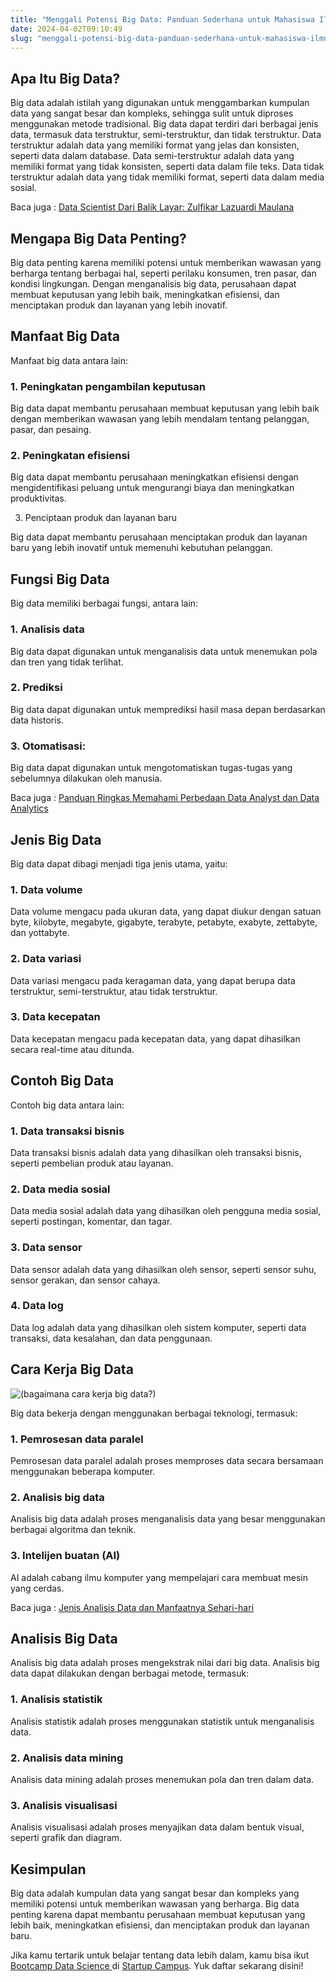 ```yaml
---
title: "Menggali Potensi Big Data: Panduan Sederhana untuk Mahasiswa Ilmu Data"
date: 2024-04-02T09:10:49
slug: "menggali-potensi-big-data-panduan-sederhana-untuk-mahasiswa-ilmu-data"
---
```

## Apa Itu Big Data?

Big data adalah istilah yang digunakan untuk menggambarkan kumpulan data yang sangat besar dan kompleks, sehingga sulit untuk diproses menggunakan metode tradisional. Big data dapat terdiri dari berbagai jenis data, termasuk data terstruktur, semi-terstruktur, dan tidak terstruktur. Data terstruktur adalah data yang memiliki format yang jelas dan konsisten, seperti data dalam database. Data semi-terstruktur adalah data yang memiliki format yang tidak konsisten, seperti data dalam file teks. Data tidak terstruktur adalah data yang tidak memiliki format, seperti data dalam media sosial.

Baca juga : [Data Scientist Dari Balik Layar: Zulfikar Lazuardi Maulana](https://startupcampus.id/blog/data-scientist-dari-balik-layar-zulfikar-lazuardi-maulana/)

## Mengapa Big Data Penting?

Big data penting karena memiliki potensi untuk memberikan wawasan yang berharga tentang berbagai hal, seperti perilaku konsumen, tren pasar, dan kondisi lingkungan. Dengan menganalisis big data, perusahaan dapat membuat keputusan yang lebih baik, meningkatkan efisiensi, dan menciptakan produk dan layanan yang lebih inovatif.

## Manfaat Big Data

Manfaat big data antara lain:

### 1. Peningkatan pengambilan keputusan

 Big data dapat membantu perusahaan membuat keputusan yang lebih baik dengan memberikan wawasan yang lebih mendalam tentang pelanggan, pasar, dan pesaing.

### 2. Peningkatan efisiensi

Big data dapat membantu perusahaan meningkatkan efisiensi dengan mengidentifikasi peluang untuk mengurangi biaya dan meningkatkan produktivitas.

3. Penciptaan produk dan layanan baru

 Big data dapat membantu perusahaan menciptakan produk dan layanan baru yang lebih inovatif untuk memenuhi kebutuhan pelanggan.

## Fungsi Big Data

Big data memiliki berbagai fungsi, antara lain:

### 1. Analisis data

Big data dapat digunakan untuk menganalisis data untuk menemukan pola dan tren yang tidak terlihat.

### 2. Prediksi

 Big data dapat digunakan untuk memprediksi hasil masa depan berdasarkan data historis.

### 3. Otomatisasi:

Big data dapat digunakan untuk mengotomatiskan tugas-tugas yang sebelumnya dilakukan oleh manusia.

Baca juga : [Panduan Ringkas Memahami Perbedaan Data Analyst dan Data Analytics](https://startupcampus.id/blog/perbedaan-data-analyst-dan-data-analytics/)

## Jenis Big Data

Big data dapat dibagi menjadi tiga jenis utama, yaitu:

### 1. Data volume

Data volume mengacu pada ukuran data, yang dapat diukur dengan satuan byte, kilobyte, megabyte, gigabyte, terabyte, petabyte, exabyte, zettabyte, dan yottabyte.

### 2. Data variasi

Data variasi mengacu pada keragaman data, yang dapat berupa data terstruktur, semi-terstruktur, atau tidak terstruktur.

### 3. Data kecepatan

Data kecepatan mengacu pada kecepatan data, yang dapat dihasilkan secara real-time atau ditunda.

## Contoh Big Data

Contoh big data antara lain:

### 1. Data transaksi bisnis

 Data transaksi bisnis adalah data yang dihasilkan oleh transaksi bisnis, seperti pembelian produk atau layanan.

### 2. Data media sosial

Data media sosial adalah data yang dihasilkan oleh pengguna media sosial, seperti postingan, komentar, dan tagar.

### 3. Data sensor

Data sensor adalah data yang dihasilkan oleh sensor, seperti sensor suhu, sensor gerakan, dan sensor cahaya.

### 4. Data log

Data log adalah data yang dihasilkan oleh sistem komputer, seperti data transaksi, data kesalahan, dan data penggunaan.

## Cara Kerja Big Data

![(bagaimana cara kerja big data?)](/uploads/2023/12/Untitled-design-6.png)

Big data bekerja dengan menggunakan berbagai teknologi, termasuk:

### 1. Pemrosesan data paralel

Pemrosesan data paralel adalah proses memproses data secara bersamaan menggunakan beberapa komputer.

### 2. Analisis big data

Analisis big data adalah proses menganalisis data yang besar menggunakan berbagai algoritma dan teknik.

### 3. Intelijen buatan (AI)

 AI adalah cabang ilmu komputer yang mempelajari cara membuat mesin yang cerdas.

Baca juga : [Jenis Analisis Data dan Manfaatnya Sehari-hari](https://startupcampus.id/blog/jenis-analisis-data-dan-manfaatnya-sehari-hari/)

## Analisis Big Data

Analisis big data adalah proses mengekstrak nilai dari big data. Analisis big data dapat dilakukan dengan berbagai metode, termasuk:

### 1. Analisis statistik

Analisis statistik adalah proses menggunakan statistik untuk menganalisis data.

### 2. Analisis data mining

Analisis data mining adalah proses menemukan pola dan tren dalam data.

### 3. Analisis visualisasi

 Analisis visualisasi adalah proses menyajikan data dalam bentuk visual, seperti grafik dan diagram.

## Kesimpulan

Big data adalah kumpulan data yang sangat besar dan kompleks yang memiliki potensi untuk memberikan wawasan yang berharga. Big data penting karena dapat membantu perusahaan membuat keputusan yang lebih baik, meningkatkan efisiensi, dan menciptakan produk dan layanan baru.

Jika kamu tertarik untuk belajar tentang data lebih dalam, kamu bisa ikut [Bootcamp Data Science ](https://startupcampus.id/public-bootcamp/data-science)di [Startup Campus](https://startupcampus.id/). Yuk daftar sekarang disini!